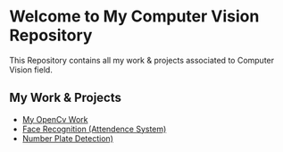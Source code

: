 # Welcome to My Computer Vision Repository

This Repository contains all my work & projects associated to Computer Vision field.

## My Work & Projects 
 - [My OpenCv Work](https://github.com/Muhammad-Usama-07/ComputerVision/tree/master/OpenCvWork)
 - [Face Recognition (Attendence System)](https://github.com/Muhammad-Usama-07/ComputerVision/tree/master/FaceRecognition(attendence))
 - [Number Plate Detection)](https://github.com/Muhammad-Usama-07/ComputerVision/tree/master/NumberPlateDetection)

 
